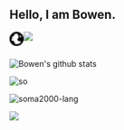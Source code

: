 
## Hello, I am Bowen.

[<img align="left" height="25" src="https://raw.githubusercontent.com/iconic/open-iconic/master/svg/globe.svg" />](https://cs.stanford.edu/~zecheng)
[<img align="left" height="25" src="https://cdn.jsdelivr.net/npm/simple-icons@3.12.3/icons/googlescholar.svg" />](https://scholar.google.com/citations?hl=en&user=QQKVkfcAAAAJ&view_op=list_works&gmla=AJsN-F611ErDzvLTc0KFabZvuieGgxeofY2z__CW0_wQSxsfc4BUY_RKLgwg-qSwfgRIPiwNcGchCn5-RqS8sl88rTJIZd3jfMejWhqq4XXUXtPEMaqHoUY)

<br/>
<br/>




![Bowen's github stats](https://github-readme-stats.vercel.app/api?username=efzero&count_private=true&show_icons=true&theme=merko)


<p align="left"> <img src="https://github-readme-streak-stats.herokuapp.com/?user=efzero&theme=dark" alt="so" > </p>

<p align="left"> <img src="https://github-readme-stats.vercel.app/api/top-langs?username=efzero&show_icons=true&locale=en&layout=compact&theme=dark" alt="soma2000-lang" > </p>


![](https://visitor-badge.glitch.me/badge?page_id=github.com/efzero)
<!--
**efzero/efzero** is a ✨ _special_ ✨ repository because its `README.md` (this file) appears on your GitHub profile.

Here are some ideas to get you started:

- 🔭 I’m currently working on ...
- 🌱 I’m currently learning ...
- 👯 I’m looking to collaborate on ...
- 🤔 I’m looking for help with ...
- 💬 Ask me about ...
- 📫 How to reach me: ...
- 😄 Pronouns: ...
- ⚡ Fun fact: ...
-->
